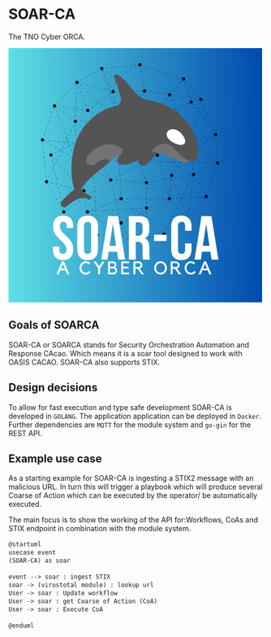 # SOAR-CA
The TNO Cyber ORCA.

![soarca](img/SOARCA.png)

## Goals of SOARCA
SOAR-CA or SOARCA stands for Security Orchestration Automation and Response CAcao. Which means it is a soar tool designed to work with OASIS CACAO. SOAR-CA also supports STIX.


##  Design decisions 
To allow for fast execution and type safe development SOAR-CA is developed in `GOLANG`. The application application can be deployed in `Docker`. Further dependencies are `MQTT` for the module system and `go-gin` for the REST API.


## Example use case
As a starting example for SOAR-CA is ingesting a STIX2 message with an malicious URL. In turn this will trigger a playbook which will produce several Coarse of Action which can be executed by the operator/ be automatically executed.

The main focus is to show the working of the API for:Workflows, CoAs and STIX endpoint in combination with the module system.

```plantuml
@startuml
usecase event
(SOAR-CA) as soar

event --> soar : ingest STIX
soar -> (virustotal module) : lookup url
User -> soar : Update workflow
User -> soar : get Coarse of Action (CoA)
User -> soar : Execute CoA

@enduml
```

